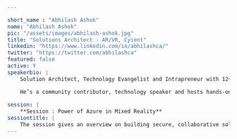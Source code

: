 ```yaml
---

short_name : "Abhilash Ashok"
name: "Abhilash Ashok"
pic: "/assets/images/abhilash-ashok.jpg"
title: "Solutions Architect - AR/VR, Cyient"
linkedin: "https://www.linkedin.com/in/abhilashca/"
twitter: "https://twitter.com/abhilashca"
featured: false
active: Y
speakerbio: |
    Solution Architect, Technology Evangelist and Intrapreneur with 12+ years of experience in Microsoft Technology Stack, currently helping engineering and industrial customers modernizing business using AR/VR/MR and Azure cloud technologies for industrial 4.0 transformations.

    He’s a community contributor, technology speaker and hosts hands-on workshops on Mixed Reality, AR/VR and Unity. He has recently delivered talks at Unite India 2018 and 2019 hosted by Unity and at Mixed Reality Dev Summit at Microsoft London.
    
session: |
    **Session : Power of Azure in Mixed Reality**
sessiontitle: |
    The session gives an overview on building secure, collaborative solutions using various mixed reality solutions available in Azure. Get to know how to build rich immersive 3D applications and experiences that map, persist, and restore 3D content at real-world scale using Azure Spatial Anchors. The talk also shows how to render high-quality, interactive 3D content, and stream it to your devices in real time using Azure Remote Rendering. The talk covers technology overview, getting started, code samples and cross-platform live demos.
---
```


